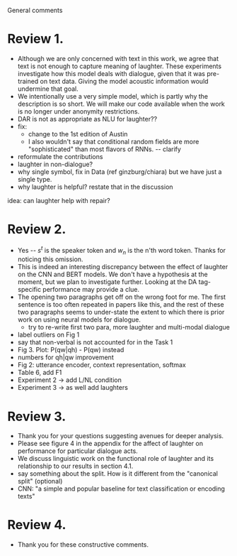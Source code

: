 General comments

# Review 1.
- Although we are only concerned with text in this work, we agree that text is not enough to capture meaning of laughter. These experiments investigate how this model deals with dialogue, given that it was pre-trained on text data. Giving the model acoustic information would undermine that goal.
- We intentionally use a very simple model, which is partly why the description is so short. We will make our code available when the work is no longer under anonymity restrictions.
- DAR is not as appropriate as NLU for laughter?? 
- fix:
  - change to the 1st edition of Austin
  - I also wouldn't say that conditional random fields are more
    "sophisticated" than most flavors of RNNs. -- clarify
- reformulate the contributions
- laughter in non-dialogue?
- why single symbol, fix in Data (ref ginzburg/chiara) but we have
  just a single type.
- why laughter is helpful? restate that in the discussion

idea: can laughter help with repair? 
# Review 2.
- Yes -- $s^t$ is the speaker token and $w_n$ is the n'th word token. Thanks for noticing this omission. 
- This is indeed an interesting discrepancy between the effect of laughter on the CNN and BERT models. We don't have a hypothesis at the moment, but we plan to investigate further. Looking at the DA tag-specific performance may provide a clue.
- The opening two paragraphs get off on the wrong foot for me. The
  first sentence is too often repeated in papers like this, and the
  rest of these two paragraphs seems to under-state the extent to
  which there is prior work on using neural models for dialogue.
  - try to re-write first two para, more laughter and multi-modal dialogue
- label outliers on Fig 1
- say that non-verbal is not accounted for in the Task 1
- Fig 3. Plot: P(qw|qh) - P(qw) instead
- numbers for qh|qw improvement
- Fig 2: utterance encoder, context representation, softmax
- Table 6, add F1
- Experiment 2 -> add L/NL condition
- Experiment 3 -> as well add laughters

# Review 3.
- Thank you for your questions suggesting avenues for deeper analysis.
- Please see figure 4 in the appendix for the affect of laughter on performance for particular dialogue acts.
- We discuss linguistic work on the functional role of laughter and its relationship to our results in section 4.1.
- say something about the split. How is it different from the
  "canonical split" (optional)
- CNN: "a simple and popular baseline for text classification or
  encoding texts"

# Review 4.
- Thank you for these constructive comments.
